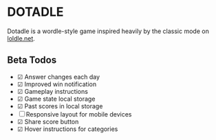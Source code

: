 # DOTADLE
Dotadle is a wordle-style game inspired heavily by the classic mode on [loldle.net](https://loldle.net/).

## Beta Todos
- &#9745; Answer changes each day
- &#9745; Improved win notification
- &#9745; Gameplay instructions
- &#9745; Game state local storage
- &#9745; Past scores in local storage
- &#9744; Responsive layout for mobile devices
- &#9745; Share score button
- &#9745; Hover instructions for categories


